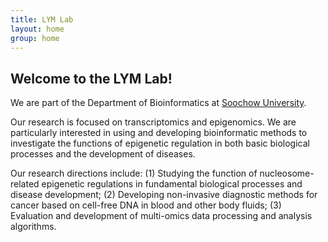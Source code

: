```yaml
---
title: LYM Lab
layout: home
group: home
---
```


## Welcome to the LYM Lab!

We are part of the Department of Bioinformatics at [Soochow University](https://www.suda.edu.cn/).

Our research is focused on transcriptomics and epigenomics. We are particularly interested in using and developing bioinformatic methods to investigate the functions of epigenetic regulation in both basic biological processes and the development of diseases. 

Our research directions include: (1) Studying the function of nucleosome-related epigenetic regulations in fundamental biological processes and disease development; (2) Developing non-invasive diagnostic methods for cancer based on cell-free DNA in blood and other body fluids; (3) Evaluation and development of multi-omics data processing and analysis algorithms.
